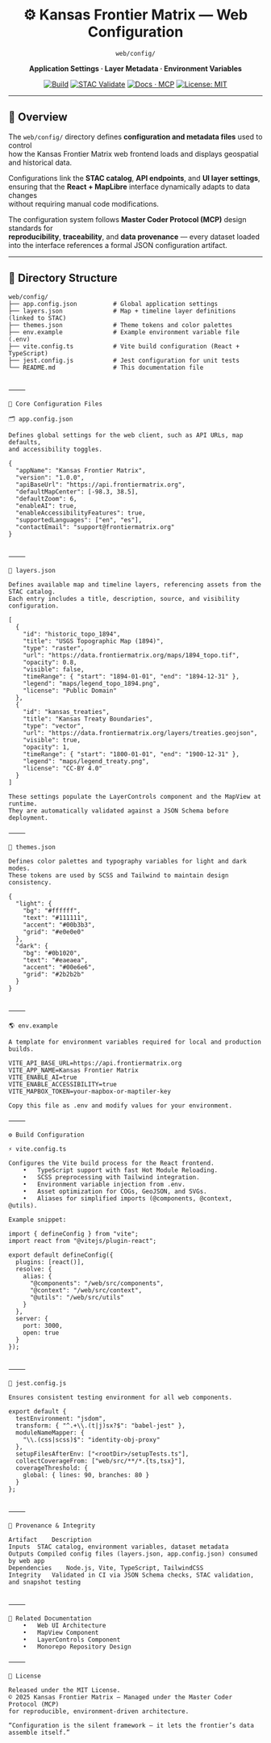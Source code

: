 <div align="center">

# ⚙️ Kansas Frontier Matrix — Web Configuration  
`web/config/`

**Application Settings · Layer Metadata · Environment Variables**

[![Build](https://img.shields.io/github/actions/workflow/status/bartytime4life/Kansas-Frontier-Matrix/ci.yml?label=Build)](../../../.github/workflows/ci.yml)
[![STAC Validate](https://img.shields.io/badge/STAC-validate-blue)](../../../.github/workflows/stac-validate.yml)
[![Docs · MCP](https://img.shields.io/badge/Docs-MCP-green)](../../../docs/)
[![License: MIT](https://img.shields.io/badge/License-MIT-blue.svg)](../../../LICENSE)

</div>

---

## 🧭 Overview

The `web/config/` directory defines **configuration and metadata files** used to control  
how the Kansas Frontier Matrix web frontend loads and displays geospatial and historical data.  

Configurations link the **STAC catalog**, **API endpoints**, and **UI layer settings**,  
ensuring that the **React + MapLibre** interface dynamically adapts to data changes  
without requiring manual code modifications.

The configuration system follows **Master Coder Protocol (MCP)** design standards for  
**reproducibility**, **traceability**, and **data provenance** — every dataset loaded  
into the interface references a formal JSON configuration artifact.

---

## 🧱 Directory Structure

```text
web/config/
├── app.config.json          # Global application settings
├── layers.json              # Map + timeline layer definitions (linked to STAC)
├── themes.json              # Theme tokens and color palettes
├── env.example              # Example environment variable file (.env)
├── vite.config.ts           # Vite build configuration (React + TypeScript)
├── jest.config.js           # Jest configuration for unit tests
└── README.md                # This documentation file


⸻

🧩 Core Configuration Files

🗂️ app.config.json

Defines global settings for the web client, such as API URLs, map defaults,
and accessibility toggles.

{
  "appName": "Kansas Frontier Matrix",
  "version": "1.0.0",
  "apiBaseUrl": "https://api.frontiermatrix.org",
  "defaultMapCenter": [-98.3, 38.5],
  "defaultZoom": 6,
  "enableAI": true,
  "enableAccessibilityFeatures": true,
  "supportedLanguages": ["en", "es"],
  "contactEmail": "support@frontiermatrix.org"
}


⸻

🧭 layers.json

Defines available map and timeline layers, referencing assets from the STAC catalog.
Each entry includes a title, description, source, and visibility configuration.

[
  {
    "id": "historic_topo_1894",
    "title": "USGS Topographic Map (1894)",
    "type": "raster",
    "url": "https://data.frontiermatrix.org/maps/1894_topo.tif",
    "opacity": 0.8,
    "visible": false,
    "timeRange": { "start": "1894-01-01", "end": "1894-12-31" },
    "legend": "maps/legend_topo_1894.png",
    "license": "Public Domain"
  },
  {
    "id": "kansas_treaties",
    "title": "Kansas Treaty Boundaries",
    "type": "vector",
    "url": "https://data.frontiermatrix.org/layers/treaties.geojson",
    "visible": true,
    "opacity": 1,
    "timeRange": { "start": "1800-01-01", "end": "1900-12-31" },
    "legend": "maps/legend_treaty.png",
    "license": "CC-BY 4.0"
  }
]

These settings populate the LayerControls component and the MapView at runtime.
They are automatically validated against a JSON Schema before deployment.

⸻

🎨 themes.json

Defines color palettes and typography variables for light and dark modes.
These tokens are used by SCSS and Tailwind to maintain design consistency.

{
  "light": {
    "bg": "#ffffff",
    "text": "#111111",
    "accent": "#00b3b3",
    "grid": "#e0e0e0"
  },
  "dark": {
    "bg": "#0b1020",
    "text": "#eaeaea",
    "accent": "#00e6e6",
    "grid": "#2b2b2b"
  }
}


⸻

🌎 env.example

A template for environment variables required for local and production builds.

VITE_API_BASE_URL=https://api.frontiermatrix.org
VITE_APP_NAME=Kansas Frontier Matrix
VITE_ENABLE_AI=true
VITE_ENABLE_ACCESSIBILITY=true
VITE_MAPBOX_TOKEN=your-mapbox-or-maptiler-key

Copy this file as .env and modify values for your environment.

⸻

⚙️ Build Configuration

⚡ vite.config.ts

Configures the Vite build process for the React frontend.
	•	TypeScript support with fast Hot Module Reloading.
	•	SCSS preprocessing with Tailwind integration.
	•	Environment variable injection from .env.
	•	Asset optimization for COGs, GeoJSON, and SVGs.
	•	Aliases for simplified imports (@components, @context, @utils).

Example snippet:

import { defineConfig } from "vite";
import react from "@vitejs/plugin-react";

export default defineConfig({
  plugins: [react()],
  resolve: {
    alias: {
      "@components": "/web/src/components",
      "@context": "/web/src/context",
      "@utils": "/web/src/utils"
    }
  },
  server: {
    port: 3000,
    open: true
  }
});


⸻

🧪 jest.config.js

Ensures consistent testing environment for all web components.

export default {
  testEnvironment: "jsdom",
  transform: { "^.+\\.(t|j)sx?$": "babel-jest" },
  moduleNameMapper: {
    "\\.(css|scss)$": "identity-obj-proxy"
  },
  setupFilesAfterEnv: ["<rootDir>/setupTests.ts"],
  collectCoverageFrom: ["web/src/**/*.{ts,tsx}"],
  coverageThreshold: {
    global: { lines: 90, branches: 80 }
  }
};


⸻

🧾 Provenance & Integrity

Artifact	Description
Inputs	STAC catalog, environment variables, dataset metadata
Outputs	Compiled config files (layers.json, app.config.json) consumed by web app
Dependencies	Node.js, Vite, TypeScript, TailwindCSS
Integrity	Validated in CI via JSON Schema checks, STAC validation, and snapshot testing


⸻

🔗 Related Documentation
	•	Web UI Architecture
	•	MapView Component
	•	LayerControls Component
	•	Monorepo Repository Design

⸻

📜 License

Released under the MIT License.
© 2025 Kansas Frontier Matrix — Managed under the Master Coder Protocol (MCP)
for reproducible, environment-driven architecture.

“Configuration is the silent framework — it lets the frontier’s data assemble itself.”

